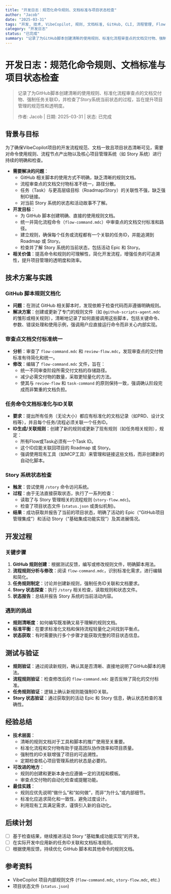 ```yaml
---
title: "开发日志：规范化命令规则、文档标准与项目状态检查"
author: "Jacob"
date: "2025-03-31"
tags: "开发, 技术, VibeCopilot, 规则, 文档标准, GitHub, CLI, 流程管理, Flow, Task, Story, 项目管理, 标准化, 测试"
category: "开发日志"
status: "已完成"
summary: "记录了为GitHub脚本创建清晰的使用规则、标准化流程审查点的文档交付物、强制任务关联ID，并检查了Story系统当前状态的过程，旨在提升项目管理的规范性和透明度。"
---
```


# 开发日志：规范化命令规则、文档标准与项目状态检查

> 记录了为GitHub脚本创建清晰的使用规则、标准化流程审查点的文档交付物、强制任务关联ID，并检查了Story系统当前状态的过程，旨在提升项目管理的规范性和透明度。
>
> 作者: Jacob | 日期: 2025-03-31 | 状态: 已完成

## 背景与目标

为了确保VibeCopilot项目的开发流程规范、文档一致且项目状态清晰可见，需要对命令使用规则、流程节点产出物以及核心项目管理系统（如 Story 系统）进行持续的明确和检查。

- **需要解决的问题**：
  - GitHub 相关脚本的使用方式不明确，缺乏清晰的规则文档。
  - 流程审查点的文档交付物标准不统一，路径分散。
  - 任务（Task）与更高层级目标（Roadmap/Story）的关联性不强，缺乏强制ID链接。
  - 对当前 Story 系统的状态和活动故事不了解。
- **开发目标**：
  - 为 GitHub 脚本创建明确、直接的使用规则文档。
  - 统一并简化流程命令（`flow-command.mdc`）中审查点的文档交付标准和路径。
  - 建立规则，确保每个任务或流程都有一个关联的任务ID，并能追溯到 Roadmap 或 Story。
  - 检查并了解 Story 系统的当前状态，包括活动 Epic 和 Story。
- **相关价值**：提高命令和规则的可理解性，简化开发流程，增强任务的可追溯性，提升项目管理的透明度和效率。

## 技术方案与实践

### GitHub 脚本规则文档化

- **问题**：在测试 GitHub 相关脚本时，发现依赖于检查代码而非遵循明确规则。
- **解决方案**：创建或更新了专门的规则文件（如 `@github-scripts-agent.mdc` 的雏形或相关规则），清晰地记录了如何直接调用这些脚本，包括关键命令、参数、错误处理和使用示例，强调用户应直接运行命令而非关心内部实现。

### 审查点文档交付标准统一

- **分析**：审查了 `flow-command.mdc` 和 `review-flow.mdc`，发现审查点的交付物标准有待简化和统一。
- **修改**：编辑了 `flow-command.mdc` 文件，旨在：
  - 统一不同审查阶段所需交付文档的存储路径。
  - 减少必需交付物的数量，采取更轻量化的方法。
  - 使其与 `review-flow` 和 `task-command` 的原则保持一致，强调确认阶段完成而非繁重的文档负担。

### 任务命令文档标准化与ID关联

- **要求**：提出所有任务（无论大小）都应有标准化的文档记录（如PRD、设计文档等），并且每个任务/流程必须关联一个任务ID。
- **ID生成/关联规则**：创建了新的规则或更新了现有规则（如任务相关规则），规定：
  - 所有Flow或Task必须有一个Task ID。
  - 这个ID应能关联回项目的 Roadmap 或 Story。
  - 强调使用现有工具（如MCP工具）来管理和链接这些文档，而非创建新的自动化脚本。

### Story 系统状态检查

- **触发**：尝试使用 `/story` 命令访问系统。
- **过程**：由于无法直接获取状态，执行了一系列检查：
  - 读取了与 Story 管理相关的流程规则 (`story-flow.mdc`)。
  - 检查了项目状态文件 (`status.json` 或类似机制)。
- **结果**：成功获取并报告了当前的项目状态，明确了活动的 Epic（“GitHub项目管理集成”）和活动 Story（“基础集成功能实现”）及其进展情况。

## 开发过程

### 关键步骤

1. **GitHub 规则创建**：根据测试反馈，编写或修改规则文件，明确脚本用法。
2. **流程规则分析与修改**：阅读 `flow-command.mdc`，识别标准化需求，进行编辑和简化。
3. **任务规则制定**：讨论并创建新规则，强制任务ID关联和文档要求。
4. **Story 状态探查**：执行 `/story` 相关检查，读取规则和状态文件。
5. **状态报告**：总结并报告 Story 系统的当前活动内容。

### 遇到的挑战

- **规则清晰度**：如何编写既准确又易于理解的规则文档。
- **标准平衡**：在要求标准化文档和保持流程轻量化之间找到平衡点。
- **状态获取**：有时需要执行多个步骤才能获取完整的项目状态信息。

## 测试与验证

- **规则验证**：通过阅读新规则，确认其是否清晰、直接地说明了GitHub脚本的用法。
- **流程规则验证**：检查修改后的 `flow-command.mdc` 是否反映了简化的交付标准。
- **任务规则验证**：逻辑上确认新规则能强制ID关联。
- **Story 状态验证**：通过获取到的活动 Epic 和 Story 信息，确认状态检查的准确性。

## 经验总结

- **技术层面**：
  - 清晰的规则文档对于工具和脚本的推广使用至关重要。
  - 标准化流程和交付物有助于提高团队协作效率和项目质量。
  - 强制性的ID关联增强了项目的可追溯性。
  - 定期检查核心项目管理系统的状态是必要的。
- **可改进的地方**：
  - 规则的创建和更新本身也应遵循一定的流程和模板。
  - 审查点交付物的自动化检查或提醒功能。
- **最佳实践**：
  - 规则应优先说明“做什么”和“如何做”，而非“为什么”或内部细节。
  - 标准化应追求简化和一致性，避免过度设计。
  - 利用现有工具满足需求，谨慎引入新的自动化。

## 后续计划

- [ ] 基于检查结果，继续推进活动 Story “基础集成功能实现”的开发。
- [ ] 在实际开发中应用新的任务ID关联和文档标准规则。
- [ ] 根据使用反馈，持续优化 GitHub 脚本和其他命令的规则文档。

## 参考资料

- VibeCopilot 项目内部规则文件 (`flow-command.mdc`, `story-flow.mdc`, etc.)
- 项目状态文件 (`status.json`)
